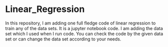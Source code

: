 # Linear_Regression
In this repository, I am adding one full fledge code of linear regression to train any of the data sets. It is a jupyter notebook code. I am adding the data set which I used when I run code. You can check the code by the given data set or can change the data set according to your needs.
